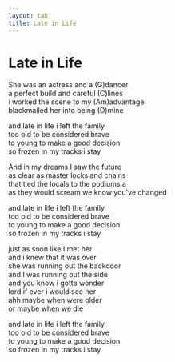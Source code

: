 ```yaml
---
layout: tab
title: Late in Life
---
```

# Late in Life

She was an actress and a (G)dancer  
a perfect build and careful (C)lines  
i worked the scene to my (Am)advantage  
blackmailed her into being (D)mine  
  
and late in life i left the family  
too old to be considered brave  
to young to make a good decision  
so frozen in my tracks i stay  
  
And in my dreams I saw the future  
as clear as master locks and chains  
that tied the locals to the podiums a  
as they would scream we know you've changed  
  
and late in life i left the family  
too old to be considered brave  
to young to make a good decision  
so frozen in my tracks i stay  
  
just as soon like I met her  
and i knew that it was over  
she was running out the backdoor  
and I was running out the side  
and you know i gotta wonder  
lord if ever i would see her  
ahh maybe when were older  
or maybe when we die  
  
and late in life i left the family  
too old to be considered brave  
to young to make a good decision  
so frozen in my tracks i stay
